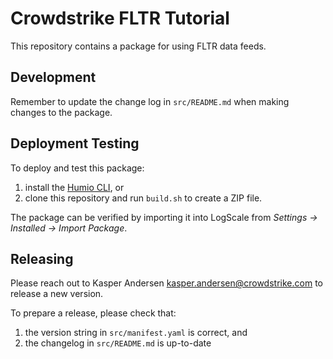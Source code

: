 # Crowdstrike FLTR Tutorial

This repository contains a package for using FLTR data feeds.

## Development

Remember to update the change log in `src/README.md` when making changes to the package.

## Deployment Testing

To deploy and test this package:

 1. install the [Humio CLI](https://github.com/humio/cli), or 
 2. clone this repository and run `build.sh` to create a ZIP file. 

The package can be verified by importing it into LogScale from *Settings -> Installed -> Import Package*. 

## Releasing

Please reach out to Kasper Andersen <kasper.andersen@crowdstrike.com> to release a new version.

To prepare a release, please check that:

1. the version string in `src/manifest.yaml` is correct, and
2. the changelog in `src/README.md` is up-to-date
